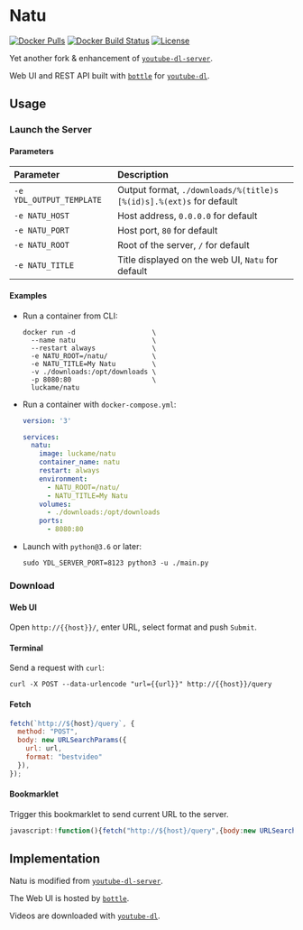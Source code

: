 # Natu
[![Docker Pulls](https://img.shields.io/docker/pulls/luckame/natu)](https://hub.docker.com/r/luckame/natu "Docker Hub") [![Docker Build Status](https://img.shields.io/docker/cloud/build/luckame/natu)](https://hub.docker.com/r/luckame/natu/builds "Docker Hub Autobuilds")
[![License](https://img.shields.io/github/license/lucka-me/natu)](./LICENSE "License")

Yet another fork & enhancement of [`youtube-dl-server`](https://github.com/manbearwiz/youtube-dl-server).

Web UI and REST API built with [`bottle`](https://github.com/bottlepy/bottle) for [`youtube-dl`](https://github.com/rg3/youtube-dl).

## Usage

### Launch the Server
#### Parameters

| Parameter | Description
| :-------- | :----------
| `-e YDL_OUTPUT_TEMPLATE` | Output format, `./downloads/%(title)s [%(id)s].%(ext)s` for default
| `-e NATU_HOST` | Host address, `0.0.0.0` for default
| `-e NATU_PORT` | Host port, `80` for default
| `-e NATU_ROOT` | Root of the server, `/` for default
| `-e NATU_TITLE` | Title displayed on the web UI, `Natu` for default

#### Examples

- Run a container from CLI:
    ```shell
    docker run -d                   \
      --name natu                   \
      --restart always              \
      -e NATU_ROOT=/natu/           \
      -e NATU_TITLE=My Natu         \
      -v ./downloads:/opt/downloads \
      -p 8080:80                    \
      luckame/natu
    ```

- Run a container with `docker-compose.yml`:
    ```yml
    version: '3'

    services:
      natu:
        image: luckame/natu
        container_name: natu
        restart: always
        environment:
          - NATU_ROOT=/natu/
          - NATU_TITLE=My Natu
        volumes:
          - ./downloads:/opt/downloads
        ports:
          - 8080:80
    ```

- Launch with `python@3.6` or later:
    ```shell
    sudo YDL_SERVER_PORT=8123 python3 -u ./main.py
    ```

### Download
#### Web UI

Open `http://{{host}}/`, enter URL, select format and push `Submit`.

#### Terminal

Send a request with `curl`:

```shell
curl -X POST --data-urlencode "url={{url}}" http://{{host}}/query
```

#### Fetch

```javascript
fetch(`http://${host}/query`, {
  method: "POST",
  body: new URLSearchParams({
    url: url,
    format: "bestvideo"
  }),
});
```

#### Bookmarklet

Trigger this bookmarklet to send current URL to the server.

```javascript
javascript:!function(){fetch("http://${host}/query",{body:new URLSearchParams({url:window.location.href,format:"bestvideo"}),method:"POST"})}();
```

## Implementation

Natu is modified from [`youtube-dl-server`](https://github.com/manbearwiz/youtube-dl-server).

The Web UI is hosted by [`bottle`](https://github.com/bottlepy/bottle).

Videos are downloaded with [`youtube-dl`](https://github.com/rg3/youtube-dl).